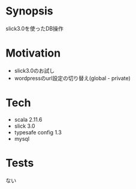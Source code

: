 # Synopsis
slick3.0を使ったDB操作

# Motivation
* slick3.0のお試し
* wordpressのurl設定の切り替え(global - private)

# Tech
* scala 2.11.6
* slick 3.0
* typesafe config 1.3
* mysql

# Tests
ない
